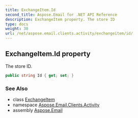 ```yaml
---
title: ExchangeItem.Id
second_title: Aspose.Email for .NET API Reference
description: ExchangeItem property. The store ID
type: docs
weight: 30
url: /net/aspose.email.clients.activity/exchangeitem/id/
---
```

## ExchangeItem.Id property

The store ID.

```csharp
public string Id { get; set; }
```

### See Also

* class [ExchangeItem](../)
* namespace [Aspose.Email.Clients.Activity](../../exchangeitem/)
* assembly [Aspose.Email](../../../)


